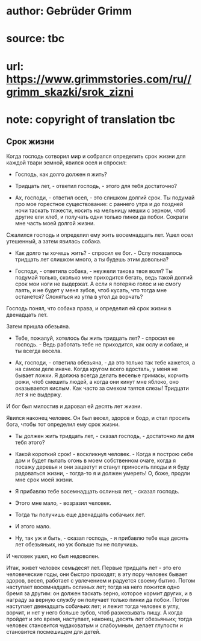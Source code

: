 # author: Gebrüder Grimm
# source: tbc
# url: https://www.grimmstories.com/ru//grimm_skazki/srok_zizni
# note: copyright of translation tbc

## Срок жизни 

Когда господь сотворил мир и собрался определить срок жизни для каждой
твари земной, явился осел и спросил:

- Господь, как долго должен я жить?

- Тридцать лет, - ответил господь, - этого для тебя достаточно?

- Ах, господи, - ответил осел, - это слишком долгий срок. Ты подумай
про мое горестное существование: с раннего утра и до поздней ночи
таскать тяжести, носить на мельницу мешки с зерном, чтоб другие ели
хлеб, и получать одни только пинки да побои. Сократи мне часть моей
долгой жизни.

Сжалился господь и определил ему жить восемнадцать лет. Ушел осел
утешенный, а затем явилась собака.

- Как долго ты хочешь жить? - спросил ее бог. - Ослу показалось
тридцать лет слишком много, а ты будешь этим довольна?

- Господи, - ответила собака, - неужели такова твоя воля? Ты подумай
только, сколько мне приходится бегать, ведь такой долгий срок мои ноги
не выдержат. А если я потеряю голос и не смогу лаять, и не будет у меня
зубов, чтоб кусать, что тогда мне останется? Слоняться из угла в угол да
ворчать?

Господь понял, что собака права, и определил ей срок жизни в двенадцать
лет.

Затем пришла обезьяна.

- Тебе, пожалуй, хотелось бы жить тридцать лет? - спросил ее господь. -
Ведь работать тебе не приходится, как ослу и собаке, и ты всегда весела.

- Ах, господи, - ответила обезьяна, - да это только так тебе кажется, а
на самом деле иначе. Когда кругом всего вдосталь, у меня не бывает
ложки. Я должна всегда делать веселые гримасы, корчить рожи, чтоб
смешить людей, а когда они кинут мне яблоко, оно оказывается кислым. Как
часто за смехом таятся слезы! Тридцати лет я не выдержу.

И бог был милостив и даровал ей десять лет жизни.

Явился наконец человек. Он был весел, здоров и бодр, и стал просить
бога, чтобы тот определил ему срок жизни.

- Ты должен жить тридцать лет, - сказал господь, - достаточно ли для
тебя этого?

- Какой короткий срок! - воскликнул человек. - Когда я построю себе дом
и будет пылать огонь в моем собственном очаге, когда я посажу деревья и
они зацветут и станут приносить плоды и я буду радоваться жизни, -
тогда-то я и должен умереть! О, боже, продли мне срок моей жизни.

- Я прибавлю тебе восемнадцать ослиных лет, - сказал господь.

- Этого мне мало, - возразил человек.

- Тогда ты получишь еще двенадцать собачьих лет.

- И этого мало.

- Ну, так уж и быть, - сказал господь, - я прибавлю тебе еще десять лет
обезьяньих, но уж больше ты не получишь.

И человек ушел, но был недоволен.

Итак, живет человек семьдесят лет. Первые тридцать лет - это его
человеческие годы, они быстро проходят; в эту пору человек бывает
здоров, весел, работает с увлечением и радуется своему бытию. Потом
наступает восемнадцать ослиных лет; тогда на него ложится одно бремя за
другим: он должен таскать зерно, которое кормит других, и в награду за
верную службу он получает только пинки да побои. Потом наступает
двенадцать собачьих лет; и лежит тогда человек в углу, ворчит, и нет у
него больше зубов, чтоб разжевывать пищу. А когда пройдет и это время,
наступает, наконец, десять лет обезьяньих; тогда человек становится
чудаковатым и слабоумным, делает глупости и становится посмешищем для
детей.
